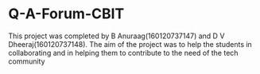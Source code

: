 # Q-A-Forum-CBIT
This project was completed by B Anuraag(160120737147) and D V Dheeraj(160120737148). The aim of the project was to help the students in collaborating and in helping them to contribute to the need of the tech community
